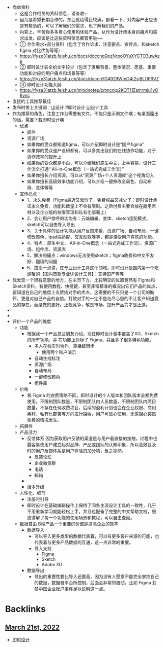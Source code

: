 - 商单资料
    - 这是合作相关的资料信息，请查收~
    - 因为是希望长期合作的，东西就给得比较满，都看一下，对内容产出应该是有帮助的，可以了解我们的需求，也了解我们的产品。
    - 内容上，辛苦你多多费心使用和体验产品，从作为设计师本身的痛点和需求出发，应该是比这些资料信息都管用哒~~
    - ① 合作需求+部分资料（包含了合作诉求、注意要点、宣传点、和sketch figma 对比优势等等）
    - https://fyze31atzb.feishu.cn/docs/doccnqQxzNrpoOYuXYCTO3uwAze 
    - ② 即时设计较全的文字较少（包含了发展背景、整体情况、愿景、重要功能和对应的用户痛点和场景等等）
    - https://fyze31atzb.feishu.cn/docs/doccnYG4929WIeO4t2sjBLOF6VZ
    - ③ 即时设计功能大纲 
    - https://fyze31atzb.feishu.cn/mindnotes/bmncnjp2KOT11Zsmrmju1yO8vnc
- 直接的工具推荐最佳
- 发布时带上关键词：[UI](<UI.md>)设计 #即时设计 [UI](<UI.md>)设计工具
- 作为推荐的角色，注意工作台需要有文件，不能只是示例文件噢；有桌面露出的话，需要下载即时设计噢
    - 优点
        - 插件
        - 资源广场
        - 如果你的受众都知道figma，可以介绍即时设计是“国产figma”
        - 如果你的受众是产设研都有，可以多突出我们的在线协作功能，对于协作效率的提升上
        - 如果你的受众都是小白，可以介绍我们原生中文，上手容易，设计工作流全打通“ All-in-One概念（一站式完成工作流）”
        - 如果你擅长介绍资源，可以从“资源广场+个人资源库”这个视角切入
        - 如果你擅长高级效率功能介绍，可以介绍一键修改全局色、自动布局、变体等等
    - 宣传亮点：
        - 1、永久免费（Figma最近又涨价了，免费权益又减少了；即时设计承诺永久免费，功能和数量上不会有限制。之后付费主要会放在商用素材以及企业版的权限管理和私有化部署上）
        - 2、会让用户惊呼的功能有：云端编辑、变体、sketch适配模式、sketch可以自由导入导出
        - 3、关于具体的设计功能从用户反馈来看，资源广场、自动布局、一键修改颜色、ipad端适配、交互动效等等，都是深受用户喜欢的功能。
        - 4、特点：原生中文、 All-in-One概念（一站式完成工作流）、资源广场、组件库、资源库
        - 5、解决的痛点：windows无法使用sketch；figma收费和中文不友好、翻墙的问题
        - 6、拔高一点讲，在专业设计工具这个领域，即时设计是国内第一个吃螃蟹的【国内首款专业UI设计工具】；支持国产等等
- 我发现一个很有意思的地方，在主页下方，比较明显的位置竟然有 Figma和Sketch资料，有使用教程、快捷键，甚至非常精准的概况出它们产品的优点，要知道在自己的地盘上去赞扬对手的优点，这需要的不只只是一个公司的胸怀，更是对自己产品的自信。打败对手的一定不是花尽心思的不让客户知道竞品的存在，而是做的更好。正视竞争，敬畏市场，提升产品力才是正道。
- 
- 
- 评价一个产品的维度
    - 功能
        - 根据我一个产品总监朋友介绍，现在即时设计基本覆盖了XD、Sketch的所有功能，并 在功能上对标了 Figma，并且多了很多特色功能。
            - 多人在线实时协作，直播级同步
                - 使用两个账户演示
            - 自动生成标注
            - 资源广场
            - 自动布局
            - 一键修改颜色
            - 组件库
    - 价格
        - 和 Figma 的收费策略不同，即时设计的个人版本和团队版本全都免费使用，不限制团队数量，不限制团队内人员数量，不限制团队内项目数量，不存在任何收费项目，后续的盈利计划也会在企业权限、商用素材、私有化部署等方向进行探索，用户可放心使用，无需担心突然收费的情况发生。
    - 拓展性
    - 产品活力
        - 反馈体系
因为获取用户反馈的渠道是与用户最直接的接触，过程中也最容易使用户建立起对品牌、产品或团队的认知印象，所以高效且及时的用户反馈体系是用户体验的加分项，反之亦然。
            - 反馈论坛
            - 企业微信群
            - 电话
            - 邮箱
        - 
        - 版本升级
    - 人性化、细节
        - 注册时引导
        - 即时设计在基础编辑操作上保持了同各主流设计工具的一致性，几乎不用重新学习就能轻松上手，并且也配备了完整的中文帮助文档，细致讲解了每一个功能的使用场景和教程，可以自由查阅。
    - 数据自由
B端产品一个重要的价值是提高企业的效率
        - 数据导入
            - 可以导入更多类型的数据代表着，可以有更多客户来源的可能，也代表着与更多产品数据的互通，这一点非常的重要。
            - 导入支持
                - Figma
                - Sketch
                - Adobe XD
        - 数据导出
            - 导出的重要性要比导入还要高，因为没有人愿意不能完全掌控自己的数据，数据被平台所控制，后面会非常的被动，比如 Figma 封禁中国企业账户事件足以说明这一点。

# Backlinks
## [March 21st, 2022](<March 21st, 2022.md>)
- [即时设计](<即时设计.md>)

